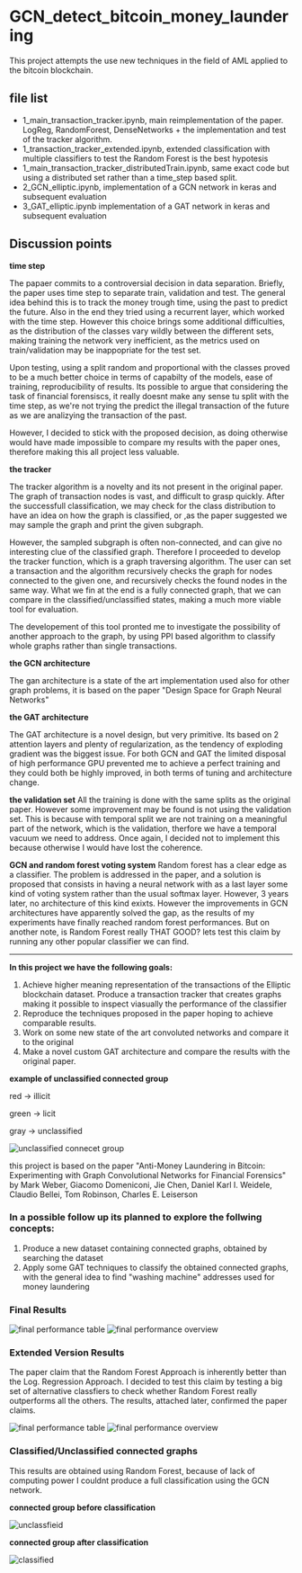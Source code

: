 # GCN_detect_bitcoin_money_laundering
This project attempts the use new techniques in the field of AML applied to the bitcoin blockchain.
## file list 
- 1_main_transaction_tracker.ipynb, main reimplementation of the paper. LogReg, RandomForest, DenseNetworks + the implementation and test of the tracker algorithm. 
- 1_transaction_tracker_extended.ipynb, extended classification with multiple classifiers to test the Random Forest is the best hypotesis
- 1_main_transaction_tracker_distributedTrain.ipynb, same exact code but using a distributed set rather than a time_step based split. 
- 2_GCN_elliptic.ipynb, implementation of a GCN network in keras and subsequent evaluation
- 3_GAT_elliptic.ipynb implementation of a GAT network in keras and subsequent evaluation

## Discussion points 

__time step__

The papaer commits to a controversial decision in data separation. Briefly, the paper uses time step to separate train, validation and test. The general idea behind this is to track the money trough time, using the past to predict the future. Also in the end they tried using a recurrent layer, which worked with the time step. 
However this choice brings some additional difficulties, as the distribution of the classes vary wildly between the different sets, making training the network very inefficient, as the metrics used on train/validation may be inappopriate for the test set. 

Upon testing, using a split random and proportional with the classes proved to be a much better choice in terms of capabilty of the models, ease of training, reproducibility of results. Its possible to argue that considering the task of financial forensiscs, it really doesnt make any sense tu split with the time step, as we're not trying the predict the illegal transaction of the future as we are analizying the transaction of the past. 

However, I decided to stick with the proposed decision, as doing otherwise would have made impossible to compare my results with the paper ones, therefore making this all project less valuable.

__the tracker__

The tracker algorithm is a novelty and its not present in the original paper. The graph of transaction nodes is vast, and difficult to grasp quickly. After the successfull classification, we may check for the class distribution to have an idea on how the graph is classified, or ,as the paper suggested we may sample the graph and print the given subgraph. 

However, the sampled subgraph is often non-connected, and can give no interesting clue of the classified graph. Therefore I proceeded to develop the tracker function, which is a graph traversing algorithm. The user can set a transaction and the algorithm recursively checks the graph for nodes connected to the given one, and recursively checks the found nodes in the same way. 
What we fin at the end is a fully connected graph, that we can compare in the classified/unclassified states, making a much more viable tool for evaluation.

The developement of this tool pronted me to investigate the possibility of another approach to the graph, by using PPI based algorithm to classify whole graphs rather than single transactions. 

__the GCN architecture__

The gan architecture is a state of the art implementation used also for other graph problems, it is based on the paper "Design Space for Graph Neural Networks"

__the GAT architecture__

The GAT architecture is a novel design, but very primitive. Its based on 2 attention layers and plenty of regularization, as the tendency of exploding gradient was the biggest issue. 
For both GCN and GAT the limited disposal of high performance GPU prevented me to achieve a perfect training and they could both be highly improved, in both terms of tuning and architecture change. 

__the validation set__
All the training is done with the same splits as the original paper. However some improvement may be found is not using the validation set. This is because with temporal split we are not training on a meaningful part of the network, which is the validation, therfore we have a temporal vacuum we need to address. Once again, I decided not to implement this because otherwise I would have lost the coherence. 

__GCN and random forest voting system__
Random forest has a clear edge as a classifier. The problem is addressed in the paper, and a solution is proposed that consists in having a neural network with as a last layer some kind of voting system rather than the usual softmax layer. However, 3 years later, no architecture of this kind exixts. However the improvements in GCN architectures have apparently solved the gap, as the results of my experiments have finally reached random forest performances. 
But on another note, is Random Forest really THAT GOOD? lets test this claim by running any other popular classifier we can find. 

-----------------------------------------------------------------------------------

__In this project we have the following goals:__

1. Achieve higher meaning representation of the transactions of the Elliptic blockchain dataset. Produce a transaction tracker that creates graphs making it possible to inspect viasually the performance of the classifier 
2. Reproduce the techniques proposed in the paper hoping to achieve comparable results. 
3. Work on some new state of the art convoluted networks and compare it to the original 
4. Make a novel custom GAT architecture and compare the results with the original paper. 

__example of unclassified connected group__

red -> illicit 

green -> licit 

gray -> unclassified 

![unclassified connecet group](https://github.com/fmerizzi/GCN_detect_bitcoin_money_laundering/blob/main/connected%20group.png)

this project is based on the paper "Anti-Money Laundering in Bitcoin: Experimenting with Graph Convolutional Networks for Financial Forensics" by Mark Weber, Giacomo Domeniconi, Jie Chen, Daniel Karl I. Weidele, Claudio Bellei, Tom Robinson, Charles E. Leiserson

### In a possible follow up its planned to explore the follwing concepts:

1. Produce a new dataset containing connected graphs, obtained by searching the dataset 
2. Apply some GAT techniques to classify the obtained connected graphs, with the general idea to find "washing machine" addresses used for money laundering 

### Final Results 
![final performance table](https://github.com/fmerizzi/GCN_detect_bitcoin_money_laundering/blob/main/classification_table2.png)
![final performance overview](https://github.com/fmerizzi/GCN_detect_bitcoin_money_laundering/blob/main/final_metrics_classifier.png)


### Extended Version Results 
The paper claim that the Random Forest Approach is inherently better than the Log. Regression Approach. I decided to test this claim by testing a big set of alternative classfiers to check whether Random Forest really outperforms all the others. The results, attached later, confirmed the paper claims. 

![final performance table](https://github.com/fmerizzi/GCN_detect_bitcoin_money_laundering/blob/main/extended_table2.png)
![final performance overview](https://github.com/fmerizzi/GCN_detect_bitcoin_money_laundering/blob/main/comparison_extended.png)

### Classified/Unclassified connected graphs
This results are obtained using Random Forest, because of lack of computing power I couldnt produce a full classification using the GCN network.

__connected group before classification__

![unclassfieid](https://github.com/fmerizzi/GCN_detect_bitcoin_money_laundering/blob/main/unclassified2.png)

__connected group after classification__

![classified](https://github.com/fmerizzi/GCN_detect_bitcoin_money_laundering/blob/main/classified2.png)



